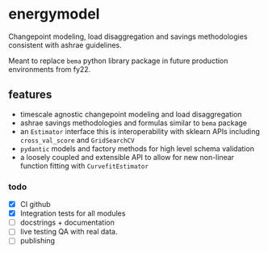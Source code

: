 # energymodel 

Changepoint modeling, load disaggregation and savings methodologies consistent with ashrae guidelines. 

Meant to replace `bema` python library package in future production environments from fy22.


## features 

- timescale agnostic changepoint modeling and load disaggregation 
- ashrae savings methodologies and formulas similar to `bema` package
- an `Estimator` interface this is interoperability with sklearn APIs including `cross_val_score` and `GridSearchCV` 
- `pydantic` models and factory methods for high level schema validation 
- a loosely coupled and extensible API to allow for new non-linear function fitting with `CurvefitEstimator`

### todo 

- [x] CI github
- [x] Integration tests for all modules 
- [ ] docstrings + documentation 
- [ ] live testing QA with real data.
- [ ] publishing 